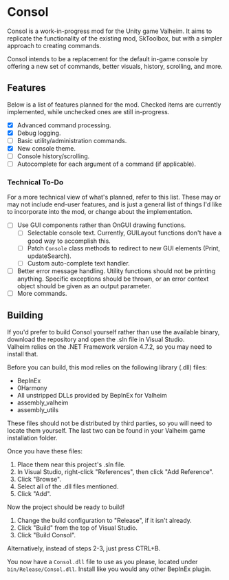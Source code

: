 # Consol
Consol is a work-in-progress mod for the Unity game Valheim. It aims to replicate the functionality of the existing mod, SkToolbox,
but with a simpler approach to creating commands.

Consol intends to be a replacement for the default in-game console by offering a new set of commands, better visuals, history, scrolling, and more.

## Features
Below is a list of features planned for the mod. Checked items are currently implemented, while unchecked ones are still in-progress.

- [x] Advanced command processing.
- [x] Debug logging.
- [ ] Basic utility/administration commands.
- [x] New console theme.
- [ ] Console history/scrolling.
- [ ] Autocomplete for each argument of a command (if applicable).

### Technical To-Do
For a more technical view of what's planned, refer to this list. These may or may not include end-user features, and is just a general list of things I'd like to
incorporate into the mod, or change about the implementation.

- [ ] Use GUI components rather than OnGUI drawing functions.
	- [ ] Selectable console text. Currently, GUILayout functions don't have a good way to accomplish this.
	- [ ] Patch `Console` class methods to redirect to new GUI elements (Print, updateSearch).
	- [ ] Custom auto-complete text handler.
- [ ] Better error message handling. Utility functions should not be printing anything. Specific exceptions should be thrown, or an error context object should be given as an output parameter.
- [ ] More commands.

## Building
If you'd prefer to build Consol yourself rather than use the available binary, download the repository and open the .sln file in Visual Studio.  
Valheim relies on the .NET Framework version 4.7.2, so you may need to install that.

Before you can build, this mod relies on the following library (.dll) files:
- BepInEx
- 0Harmony
- All unstripped DLLs provided by BepInEx for Valheim
- assembly_valheim
- assembly_utils

These files should not be distributed by third parties, so you will need to locate them yourself. The last two can be found in your Valheim game installation folder.

Once you have these files:
1. Place them near this project's .sln file.
2. In Visual Studio, right-click "References", then click "Add Reference".
3. Click "Browse".
4. Select all of the .dll files mentioned.
5. Click "Add".

Now the project should be ready to build!
1. Change the build configuration to "Release", if it isn't already.
2. Click "Build" from the top of Visual Studio.
3. Click "Build Consol".

Alternatively, instead of steps 2-3, just press CTRL+B.

You now have a `Consol.dll` file to use as you please, located under `bin/Release/Consol.dll`. Install like you would any other BepInEx plugin.